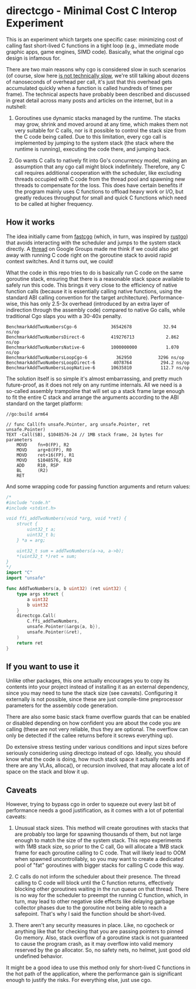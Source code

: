 # directcgo - Minimal Cost C Interop Experiment

This is an experiment which targets one specific case: minimizing cost of calling fast short-lived C functions in a tight loop (e.g., immediate mode graphic apps, game engines, SIMD code). Basically, what the original cgo design is infamous for.

There are two main reasons why cgo is considered slow in such scenarios (of course, slow here [is not technically slow][4], we're still talking about dozens of nanoseconds of overhead per call, it's just that this overhead gets accumulated quickly when a function is called hundreds of times per frame). The technical aspects have probably been described and discussed in great detail across many posts and articles on the internet, but in a nutshell:

 1. Goroutines use dynamic stacks managed by the runtime. The stacks may grow, shrink and moved around at any time, which makes them not very suitable for C calls, nor is it possible to control the stack size from the C code being called. Due to this limitation, every cgo call is implemented by jumping to the system stack (the stack where the runtime is running), executing the code there, and jumping back.

 2. Go wants C calls to natively fit into Go's concurrency model, making an assumption that any cgo call might block indefinitely. Therefore, any C call requires additional cooperation with the scheduler, like excluding threads occupied with C code from the thread pool and spawning new threads to compensate for the loss. This does have certain benefits if the program mainly uses C functions to offload heavy work or I/O, but greatly reduces throughput for small and quick C functions which need to be called at higher frequency.

## How it works

The idea initially came from [fastcgo][1] (which, in turn, was inspired by [rustgo][2]) that avoids interacting with the scheduler and jumps to the system stack directly. A [thread][3] on Google Groups made me think if we could also get away with running C code right on the goroutine stack to avoid rapid context switches. And it turns out, we could!

What the code in this repo tries to do is basically run C code on the same goroutine stack, ensuring that there is a reasonable stack space available to safely run this code. This brings it very close to the efficiency of native function calls (because it is essentially calling native functions, using the standard ABI calling convention for the target architecture). Performance-wise, this has only 2.5-3x overhead (introduced by an extra layer of indirection through the assembly code) compared to native Go calls, while traditional Cgo slaps you with a 30-40x penalty.

```
BenchmarkAddTwoNumbersCgo-6          	36542678	        32.94 ns/op
BenchmarkAddTwoNumbersDirect-6       	419276713	         2.862 ns/op
BenchmarkAddTwoNumbersNative-6       	1000000000	         1.070 ns/op
BenchmarkAddTwoNumbersLoopCgo-6      	  362950	      3296 ns/op
BenchmarkAddTwoNumbersLoopDirect-6   	 4078764	       294.2 ns/op
BenchmarkAddTwoNumbersLoopNative-6   	10635810	       112.7 ns/op
```

The solution itself is so simple it's almost embarrassing, and pretty much future-proof, as it does not rely on any runtime internals. All we need is a so-called assembly trampoline that will set up a stack frame large enough to fit the entire C stack and arrange the arguments according to the ABI standard on the target platform:

```
//go:build arm64

// func Call(fn unsafe.Pointer, arg unsafe.Pointer, ret unsafe.Pointer)
TEXT ·Call(SB), $1048576-24 // 1MB stack frame, 24 bytes for parameters
    MOVD    fn+0(FP), R2
    MOVD    arg+8(FP), R0
    MOVD    ret+16(FP), R1
    MOVD    $1048576, R10
    ADD     R10, RSP
    BL      (R2)
    RET
```

And some wrapping code for passing function arguments and return values:

```go
/*
#include "code.h"
#include <stdint.h>

void ffi_addTwoNumbers(void *arg, void *ret) {
    struct { 
        uint32_t a; 
        uint32_t b;
    } *a = arg;

    uint32_t sum = addTwoNumbers(a->a, a->b);
    *(uint32_t *)ret = sum;
}
*/
import "C"
import "unsafe"

func AddTwoNumbers(a, b uint32) (ret uint32) {
    type args struct {
        a uint32
        b uint32
    }
    directcgo.Call(
        C.ffi_addTwoNumbers, 
        unsafe.Pointer(&args{a, b}), 
        unsafe.Pointer(&ret),
    )
    return ret
}
```

## If you want to use it

Unlike other packages, this one actually encourages you to copy its contents into your project instead of installing it as an external dependency, since you may need to tune the stack size (see caveats). Configuring it externally is not possible, since these are just compile-time preprocessor parameters for the assembly code generation.

There are also some basic stack frame overflow guards that can be enabled or disabled depending on how confident you are about the code you are calling (these are not very reliable, thus they are optional. The overflow can only be detected if the callee returns before it screws everything up).

Do extensive stress testing under various conditions and input sizes before seriously considering using directcgo instead of cgo. Ideally, you should know what the code is doing, how much stack space it actually needs and if there are any VLAs, alloca(), or recursion involved, that may allocate a lot of space on the stack and blow it up.

## Caveats

However, trying to bypass cgo in order to squeeze out every last bit of performance needs a good justification, as it comes with a lot of potential caveats:

 1. Unusual stack sizes. This method will create goroutines with stacks that are probably too large for spawning thousands of them, but not large enough to match the size of the system stack. This repo experiments with 1MB stack size, so prior to the C call, Go will allocate a 1MB stack frame for each goroutine calling to C code. That will likely lead to OOM when spawned uncontrollably, so you may want to create a dedicated pool of "fat" goroutines with bigger stacks for calling C code this way.

 2. C calls do not inform the scheduler about their presence. The thread calling to C code will block until the C function returns, effectively blocking other goroutines waiting in the run queue on that thread. There is no way for the scheduler to preempt the running C function, which, in turn, may lead to other negative side effects like delaying garbage collector phases due to the goroutine not being able to reach a safepoint. That's why I said the function should be short-lived.

 3. There aren't any security measures in place. Like, no cgocheck or anything like that for checking that you are passing pointers to pinned Go memory. Also, stack overflow of a goroutine stack is not guaranteed to cause the program crash, as it may overflow into valid memory reserved by the go allocator. So, no safety nets, no helmet, just good old undefined behavior.

It might be a good idea to use this method only for short-lived C functions in the hot path of the application, where the performance gain is significant enough to justify the risks. For everything else, just use cgo.

[1]: https://github.com/petermattis/fastcgo
[2]: https://words.filippo.io/rustgo/
[3]: https://groups.google.com/g/golang-nuts/c/_YrvM8OO6QY
[4]: https://shane.ai/posts/cgo-performance-in-go1.21/